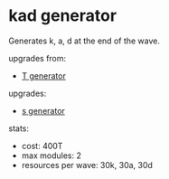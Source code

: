 # kad generator

Generates k, a, d at the end of the wave.

upgrades from:
- [T generator](T%20generator.md)

upgrades:
- [s generator](s%20generator.md)

stats:
- cost: 400T
- max modules: 2
- resources per wave: 30k, 30a, 30d
